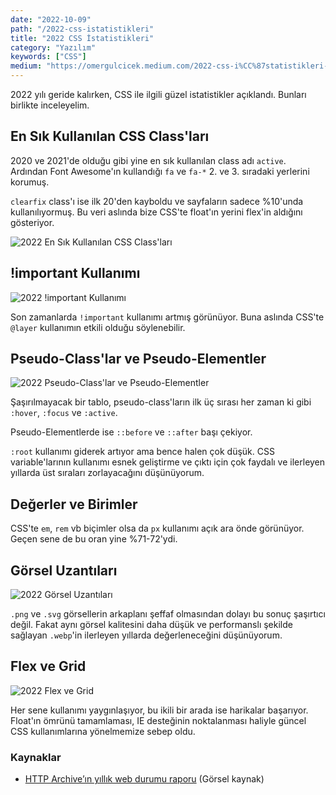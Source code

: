 ```yaml
---
date: "2022-10-09"
path: "/2022-css-istatistikleri"
title: "2022 CSS İstatistikleri"
category: "Yazılım"
keywords: ["CSS"]
medium: "https://omergulcicek.medium.com/2022-css-i%CC%87statistikleri-9035c376d3b5"
---
```


2022 yılı geride kalırken, CSS ile ilgili güzel istatistikler açıklandı. Bunları birlikte inceleyelim.

## En Sık Kullanılan CSS Class'ları

2020 ve 2021'de olduğu gibi yine en sık kullanılan class adı `active`. Ardından Font Awesome'ın kullandığı `fa` ve `fa-*` 2. ve 3. sıradaki yerlerini korumuş.

`clearfix` class'ı ise ilk 20'den kayboldu ve sayfaların sadece %10'unda kullanılıyormuş. Bu veri aslında bize CSS'te float'ın yerini flex'in aldığını gösteriyor.

![2022 En Sık Kullanılan CSS Class'ları](/img/blog/2022-10-09/en-populer-css-siniflari.png)

## !important Kullanımı

![2022 !important Kullanımı](/img/blog/2022-10-09/important-kullanimi.png)

Son zamanlarda `!important` kullanımı artmış görünüyor. Buna aslında CSS'te `@layer` kullanımın etkili olduğu söylenebilir.

## Pseudo-Class'lar ve Pseudo-Elementler

![2022 Pseudo-Class'lar ve Pseudo-Elementler](/img/blog/2022-10-09/pseudo-siniflar-ve-elementler.png)

Şaşırılmayacak bir tablo, pseudo-class'ların ilk üç sırası her zaman ki gibi `:hover`, `:focus` ve `:active`.

Pseudo-Elementlerde ise `::before` ve `::after` başı çekiyor.

`:root` kullanımı giderek artıyor ama bence halen çok düşük. CSS variable'larının kullanımı esnek geliştirme ve çıktı için çok faydalı ve ilerleyen yıllarda üst sıraları zorlayacağını düşünüyorum.

## Değerler ve Birimler

CSS'te `em`, `rem` vb biçimler olsa da `px` kullanımı açık ara önde görünüyor. Geçen sene de bu oran yine %71-72'ydi.

## Görsel Uzantıları

![2022 Görsel Uzantıları](/img/blog/2022-10-09/gorsel-uzantilari.png)

`.png` ve `.svg` görsellerin arkaplanı şeffaf olmasından dolayı bu sonuç şaşırtıcı değil. Fakat aynı görsel kalitesini daha düşük ve performanslı şekilde sağlayan `.webp`'in ilerleyen yıllarda değerleneceğini düşünüyorum.

## Flex ve Grid

![2022 Flex ve Grid](/img/blog/2022-10-09/flex-grid.png)

Her sene kullanımı yaygınlaşıyor, bu ikili bir arada ise harikalar başarıyor. Float'ın ömrünü tamamlaması, IE desteğinin noktalanması haliyle güncel CSS kullanımlarına yönelmemize sebep oldu.

### Kaynaklar

- <a href="https://almanac.httparchive.org/tr/2022/" target="_blank" rel="noreferrer noopener">HTTP Archive’ın yıllık web durumu raporu</a> (Görsel kaynak)
